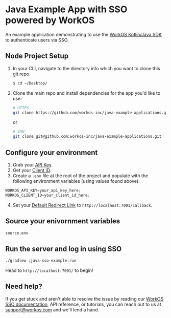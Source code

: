 # Java Example App with SSO powered by WorkOS

An example application demonstrating to use the [WorkOS Kotlin/Java SDK](https://github.com/workos-inc/workos-kotlin) to authenticate users via SSO.

## Node Project Setup

1. In your CLI, navigate to the directory into which you want to clone this git repo.

   ```bash
   $ cd ~/Desktop/
   ```

2. Clone the main repo and install dependencies for the app you'd like to use:

   ```bash
   # HTTPS
   git clone https://github.com/workos-inc/java-example-applications.git
   ```

   or

   ```bash
   # SSH
   git clone git@github.com:workos-inc/java-example-applications.git
   ```

## Configure your environment

1. Grab your [API Key](https://dashboard.workos.com/api-keys).
2. Get your [Client ID](https://dashboard.workos.com/configuration).
3. Create a `.env` file at the root of the project and populate with the
   following environment variables (using values found above):

```typescript
WORKOS_API_KEY=your_api_key_here;
WORKOS_CLIENT_ID=your_client_id_here;
```

4. Set your [Default Redirect Link](https://dashboard.workos.com/configuration) to `http://localhost:7001/callback`.

## Source your enivornment variables

```sh
source.env
```

## Run the server and log in using SSO

```sh
./gradlew :java-sso-example:run
```

Head to `http://localhost:7001/` to begin!

## Need help?

If you get stuck and aren't able to resolve the issue by reading our [WorkOS SSO documentation](https://workos.com/docs/sso/guide/introduction), API reference, or tutorials, you can reach out to us at support@workos.com and we'll lend a hand.
